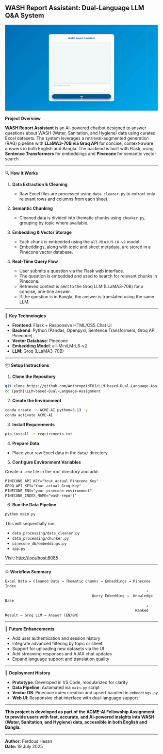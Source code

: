 ## WASH Report Assistant: Dual-Language LLM Q&A System ##

![ACME AI Assignment Demo](Output/ACME_AI_Assignment.gif)

**Project Overview**

**WASH Report Assistant** is an AI-powered chatbot designed to answer questions about WASH (Water, Sanitation, and Hygiene) data using curated Excel datasets. The system leverages a retrieval-augmented generation (RAG) pipeline with **LLaMA3-70B via Groq API** for concise, context-aware answers in both English and Bangla. The backend is built with Flask, using **Sentence Transformers** for embeddings and **Pinecone** for semantic vector search.

---

🔍 **How It Works**

1. **Data Extraction & Cleaning**
   * Raw Excel files are processed using `data_cleaner.py` to extract only relevant rows and columns from each sheet.

2. **Semantic Chunking**
   * Cleaned data is divided into thematic chunks using `chunker.py`, grouping by topic where available.

3. **Embedding & Vector Storage**
   * Each chunk is embedded using the `all-MiniLM-L6-v2` model.
   * Embeddings, along with topic and sheet metadata, are stored in a Pinecone vector database.

4. **Real-Time Query Flow**
   * User submits a question via the Flask web interface.
   * The question is embedded and used to search for relevant chunks in Pinecone.
   * Retrieved context is sent to the Groq LLM (LLaMA3-70B) for a concise, one-line answer.
   * If the question is in Bangla, the answer is translated using the same LLM.

---

🔧 **Key Technologies**

* **Frontend**: Flask + Responsive HTML/CSS Chat UI
* **Backend**: Python (Pandas, Openpyxl, Sentence Transformers, Groq API, Pinecone)
* **Vector Database**: Pinecone
* **Embedding Model**: all-MiniLM-L6-v2
* **LLM**: Groq (LLaMA3-70B)

---

📦 **Setup Instructions**

1. **Clone the Repository**

```bash
git clone https://github.com/AnthropoidFHJ/LLM-based-Dual-Language-Assignment
cd {path}\LLM-based-Dual-Language-Assignment
```

2. **Create the Environment**

```bash
conda create -n ACME-AI python=3.13 -y
conda activate ACME-AI
```

3. **Install Requirements**

```bash
pip install -r requirements.txt
```

4. **Prepare Data**

- Place your raw Excel data in the `data/` directory.

5. **Configure Environment Variables**

Create a `.env` file in the root directory and add:

```env
PINECONE_API_KEY="Your_actual_Pinecone_Key"
GROQ_API_KEY="Your_actual_Groq_Key"
PINECONE_ENV="your-pinecone-environment"
PINECONE_INDEX_NAME="wash-report"
```

6. **Run the Data Pipeline**

```bash
python main.py
```
This will sequentially run:
- `data_processing/data_cleaner.py`
- `data_processing/chunker.py`
- `pinecone_db/embeddings.py`
- `app.py`

Visit: [http://localhost:8085](http://localhost:8085)

---

⚙️ **Workflow Summary**

```
Excel Data → Cleaned Data → Thematic Chunks → Embeddings → Pinecone Index
                                                                 ↓
                                        Query Embedding →  Knowledge Base
                                                                 ↓
                                                            Ranked Result → Groq LLM → Answer (EN/BN)
```

---

🌟 **Future Enhancements**

* Add user authentication and session history
* Integrate advanced filtering by topic or sheet
* Support for uploading new datasets via the UI
* Add streaming responses and AJAX chat updates
* Expand language support and translation quality

---

🧪 **Deployment History**

* **Prototype**: Developed in VS Code, modularized for clarity
* **Data Pipeline**: Automated via `main.py` script
* **Vector DB**: Pinecone index creation and upsert handled in `embeddings.py`
* **Web UI**: Responsive chat interface with dual-language support

---

**This project is developed as part of the ACME-AI Fellowship Assignment to provide users with fast, accurate, and AI-powered insights into WASH (Water, Sanitation, and Hygiene) data, accessible in both English and Bangla.**

---

**Author:** Ferdous Hasan  
**Date:** 19 July 2025
